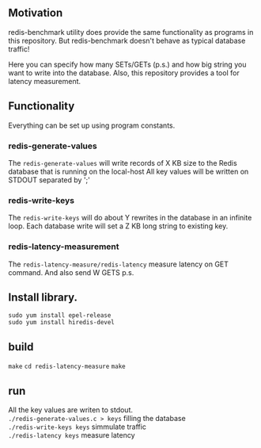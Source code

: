 ## Motivation 
redis-benchmark utility does provide the same functionality as programs in this repository. But redis-benchmark doesn't behave as typical database traffic! 

Here you can specify how many SETs/GETs (p.s.) and how big string you want to write into the database. Also, this repository provides a tool for latency measurement.  

## Functionality
Everything can be set up using program constants. 

### redis-generate-values 
The `redis-generate-values` will write records of X KB size to the Redis database that is running on the local-host All key values will be written on STDOUT separated by ';'

### redis-write-keys 
The `redis-write-keys` will do about Y rewrites in the database in an infinite loop. Each database write will set a Z KB long string to existing key.

### redis-latency-measurement 
The `redis-latency-measure/redis-latency` measure latency on GET command. And also send W GETS p.s.

## Install library. 

`sudo yum install epel-release` \
`sudo yum install hiredis-devel`

## build 
`make` 
`cd redis-latency-measure`
`make`

## run 
All the key values are writen to stdout. \
`./redis-generate-values.c > keys` filling the database \
`./redis-write-keys keys` simmulate traffic \
`./redis-latency keys` measure latency 
